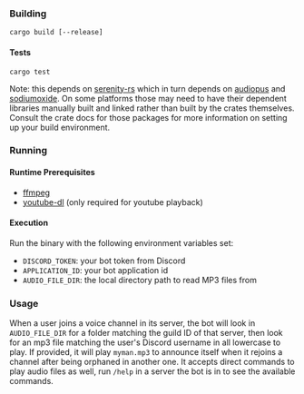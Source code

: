 ### Building
`cargo build [--release]`

#### Tests
`cargo test`

Note: this depends on [serenity-rs](https://github.com/serenity-rs/serenity) which in turn depends on [audiopus](https://crates.io/crates/audiopus) and [sodiumoxide](https://crates.io/crates/sodiumoxide). On some platforms those may need to have their dependent libraries manually built and linked rather than built by the crates themselves. Consult the crate docs for those packages for more information on setting up your build environment.

### Running
#### Runtime Prerequisites
* [ffmpeg](https://ffmpeg.org/download.html)
* [youtube-dl](https://ytdl-org.github.io/youtube-dl/download.html) (only required for youtube playback)

#### Execution
Run the binary with the following environment variables set:
* `DISCORD_TOKEN`: your bot token from Discord
* `APPLICATION_ID`: your bot application id
* `AUDIO_FILE_DIR`: the local directory path to read MP3 files from

### Usage
When a user joins a voice channel in its server, the bot will look in `AUDIO_FILE_DIR` for a folder matching the guild ID of that server, then look for an mp3 file matching the user's Discord username in all lowercase to play. If provided, it will play `myman.mp3` to announce itself when it rejoins a channel after being orphaned in another one. It accepts direct commands to play audio files as well, run `/help` in a server the bot is in to see the available commands.
